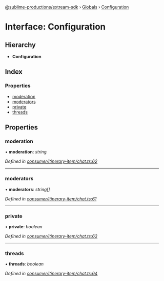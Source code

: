 [@sublime-productions/extream-sdk](../README.md) › [Globals](../globals.md) › [Configuration](configuration.md)

# Interface: Configuration

## Hierarchy

* **Configuration**

## Index

### Properties

* [moderation](configuration.md#moderation)
* [moderators](configuration.md#moderators)
* [private](configuration.md#private)
* [threads](configuration.md#threads)

## Properties

###  moderation

• **moderation**: *string*

*Defined in [consumer/itinerary-item/chat.ts:62](https://github.com/Extream-SaaS/ex-sdk/blob/dd0fa1a/src/consumer/itinerary-item/chat.ts#L62)*

___

###  moderators

• **moderators**: *string[]*

*Defined in [consumer/itinerary-item/chat.ts:61](https://github.com/Extream-SaaS/ex-sdk/blob/dd0fa1a/src/consumer/itinerary-item/chat.ts#L61)*

___

###  private

• **private**: *boolean*

*Defined in [consumer/itinerary-item/chat.ts:63](https://github.com/Extream-SaaS/ex-sdk/blob/dd0fa1a/src/consumer/itinerary-item/chat.ts#L63)*

___

###  threads

• **threads**: *boolean*

*Defined in [consumer/itinerary-item/chat.ts:64](https://github.com/Extream-SaaS/ex-sdk/blob/dd0fa1a/src/consumer/itinerary-item/chat.ts#L64)*

